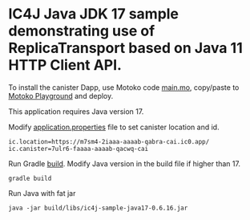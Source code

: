 # IC4J Java JDK 17 sample demonstrating use of ReplicaTransport based on Java 11 HTTP Client API.

To install the canister Dapp, use Motoko code [main.mo](src/main.mo), copy/paste to [Motoko Playground](https://m7sm4-2iaaa-aaaab-qabra-cai.raw.ic0.app/) and deploy.

This application requires Java version 17.

Modify [application.properties](src/main/resources/application.properties) file to set canister location and id.

```
ic.location=https://m7sm4-2iaaa-aaaab-qabra-cai.ic0.app/
ic.canister=7ulr6-faaaa-aaaab-qacwq-cai
```

Run Gradle [build](build.gradle). Modify Java version in the build file if higher than 17.

```
gradle build
```

Run Java with fat jar

```
java -jar build/libs/ic4j-sample-java17-0.6.16.jar
```
